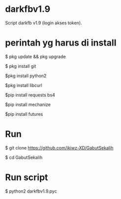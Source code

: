 # darkfbv1.9
Script darkfb v1.9 (login akses token).

# perintah yg harus di install

$ pkg update && pkg upgrade

$ pkg install git

$pkg install python2

$pkg install libcurl

$pip install requests bs4

$pip install mechanize

$pip install futures



 #   Run

 $ git clone https://github.com/ikiwz-XD/GabutSekalih
 
 $ cd GabutSekalih

 
# Run script

$ python2 darkfbv1.9.pyc
